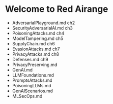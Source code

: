 # Welcome to Red Airange

* AdversarialPlayground.md ch2
* SecurityAdversarialAI.md ch3
* PoisoningAttacks.md ch4
* ModelTampering.md ch5
* SupplyChain.md ch6
* EvasionAttacks.md ch7
* PrivacyAttacks.md ch8
* Defenses.md ch9
* PrivacyPreserving.md
* GenAI.md
* LLMFoundations.md
* PromptsAttacks.md
* PoisoningLLMs.md
* GenAIScenarios.md
* MLSecOps.md



